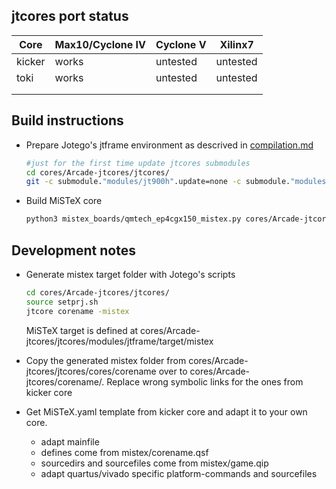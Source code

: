 ## jtcores port status

| **Core** | **Max10/Cyclone IV** | **Cyclone V** | **Xilinx7** |
| -------- | -------------------- | ------------- | ----------- |
| kicker   | works                | untested      | untested    |
| toki     | works                | untested      | untested    |
|          |                      |               |             |
|          |                      |               |             |



## Build instructions

* Prepare Jotego's jtframe environment as descrived in [compilation.md](../jtcores/modules/jtframe/doc/compilation.md)

  ```sh
  #just for the first time update jtcores submodules
  cd cores/Arcade-jtcores/jtcores/
  git -c submodule."modules/jt900h".update=none -c submodule."modules/jtframe/target/pocket".update=none submodule update --init --recursive
  ```
  
* Build MiSTeX core

  ```sh
  python3 mistex_boards/qmtech_ep4cgx150_mistex.py cores/Arcade-jtcores/corename/
  ```
  
  


## Development notes

* Generate mistex target folder with Jotego's scripts

  ```sh
  cd cores/Arcade-jtcores/jtcores/
  source setprj.sh
  jtcore corename -mistex
  ```

  MiSTeX target is defined at cores/Arcade-jtcores/jtcores/modules/jtframe/target/mistex

* Copy the generated mistex folder from cores/Arcade-jtcores/jtcores/cores/corename over to cores/Arcade-jtcores/corename/. Replace wrong symbolic links for the ones from kicker core

* Get MiSTeX.yaml template from kicker core and adapt it to your own core.

  * adapt mainfile
  * defines come from mistex/corename.qsf
  * sourcedirs and sourcefiles come from mistex/game.qip
  * adapt quartus/vivado specific platform-commands and sourcefiles